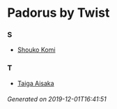 # Padorus by Twist

### S
* [Shouko Komi](https://github.com/shadow578/Padoru-Padoru/blob/master/table-of-contents/characters/ShoukoKomi.md)

### T
* [Taiga Aisaka](https://github.com/shadow578/Padoru-Padoru/blob/master/table-of-contents/characters/TaigaAisaka.md)

###### Generated on 2019-12-01T16:41:51
